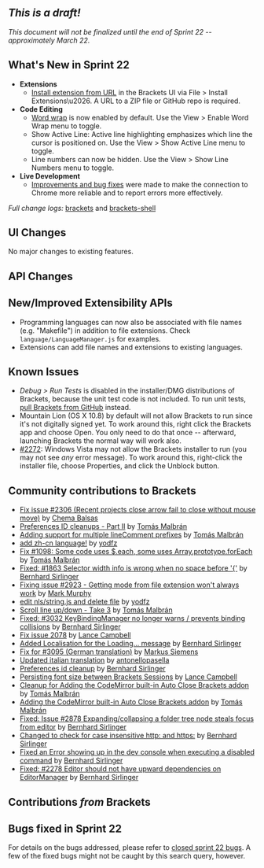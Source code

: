 _This is a draft!_
--------------------
_This document will not be finalized until the end of Sprint 22 -- approximately March 22._

What's New in Sprint 22
-----------------------
* **Extensions**
    * [Install extension from URL](https://trello.com/card/3-extension-installation-url/4f90a6d98f77505d7940ce88/789) in the Brackets UI via File > Install Extensions\u2026. A URL to a ZIP file or GitHub repo is required.
* **Code Editing**
    * [Word wrap](https://trello.com/card/2-word-wrap/4f90a6d98f77505d7940ce88/270) is now enabled by default. Use the View > Enable Word Wrap menu to toggle.
    * Show Active Line: Active line highlighting emphasizes which line the cursor is positioned on. Use the View > Show Active Line menu to toggle.
    * Line numbers can now be hidden. Use the View > Show Line Numbers menu to toggle.
* **Live Development**
    * [Improvements and bug fixes](https://trello.com/c/R0ZFrFV4) were made to make the connection to Chrome more reliable and to report errors more effectively.

_Full change logs:_ [brackets](https://github.com/adobe/brackets/compare/sprint-21...sprint-22#commits_bucket) and [brackets-shell](https://github.com/adobe/brackets-shell/compare/sprint-21...sprint-22#commits_bucket)


UI Changes
----------
No major changes to existing features.


API Changes
-----------

New/Improved Extensibility APIs
-------------------------------
* Programming languages can now also be associated with file names (e.g. "Makefile") in addition to file extensions. Check `language/LanguageManager.js` for examples.
* Extensions can add file names and extensions to existing languages.

Known Issues
------------
* _Debug > Run Tests_ is disabled in the installer/DMG distributions of Brackets, because the unit test code is not included. To run unit tests, [pull Brackets from GitHub](https://github.com/adobe/brackets/wiki/How-to-Hack-on-Brackets#wiki-getcode) instead.
* Mountain Lion (OS X 10.8) by default will not allow Brackets to run since it's not digitally signed yet.  To work around this, right click the Brackets app and choose Open.  You only need to do that once -- afterward, launching Brackets the normal way will work also.
* [#2272](https://github.com/adobe/brackets/issues/2272): Windows Vista may not allow the Brackets installer to run (you may not see _any_ error message). To work around this, right-click the installer file, choose Properties, and click the Unblock button.


Community contributions to Brackets
-----------------------------------

* [Fix issue #2306 (Recent projects close arrow fail to close without mouse move)](https://github.com/adobe/brackets/pull/2590) by [Chema Balsas](https://github.com/jbalsas)
* [Preferences ID cleanups - Part II](https://github.com/adobe/brackets/pull/3101) by [Tomás Malbrán](https://github.com/TomMalbran)
* [Adding support for multiple lineComment prefixes](https://github.com/adobe/brackets/pull/3121) by [Tomás Malbrán](https://github.com/TomMalbran)
* [add zh-cn language!](https://github.com/adobe/brackets/pull/3107) by [yodfz](https://github.com/yodfz)
* [Fix #1098: Some code uses $.each, some uses Array.prototype.forEach](https://github.com/adobe/brackets/pull/3087) by [Tomás Malbrán](https://github.com/TomMalbran)
* [Fixed: #1863 Selector width info is wrong when no space before '{'](https://github.com/adobe/brackets/pull/3082) by [Bernhard Sirlinger](https://github.com/WebsiteDeveloper)
* [Fixing issue #2923 - Getting mode from file extension won't always work](https://github.com/adobe/brackets/pull/3029) by [Mark Murphy](https://github.com/MarkMurphy)
* [edit nls/string.js and delete file](https://github.com/adobe/brackets/pull/3112) by [yodfz](https://github.com/yodfz)
* [Scroll line up/down - Take 3](https://github.com/adobe/brackets/pull/3068) by [Tomás Malbrán](https://github.com/TomMalbran)
* [Fixed: #3032 KeyBindingManager no longer warns / prevents binding collisions](https://github.com/adobe/brackets/pull/3081) by [Bernhard Sirlinger](https://github.com/WebsiteDeveloper)
* [Fix issue 2078](https://github.com/adobe/brackets/pull/3058) by [Lance Campbell](https://github.com/lkcampbell)
* [Added Localisation for the Loading... message](https://github.com/adobe/brackets/pull/3020) by [Bernhard Sirlinger](https://github.com/WebsiteDeveloper)
* [Fix for #3095 (German translation)](https://github.com/adobe/brackets/pull/3096) by [Markus Siemens](https://github.com/msiemens)
* [Updated italian translation](https://github.com/adobe/brackets/pull/2996) by [antonellopasella](https://github.com/antonellopasella)
* [Preferences id cleanup](https://github.com/adobe/brackets/pull/3018) by [Bernhard Sirlinger](https://github.com/WebsiteDeveloper)
* [Persisting font size between Brackets Sessions](https://github.com/adobe/brackets/pull/) by [Lance Campbell](https://github.com/lkcampbell)
* [Cleanup for Adding the CodeMirror built-in Auto Close Brackets addon](https://github.com/adobe/brackets/pull/3075) by [Tomás Malbrán](https://github.com/TomMalbran)
* [Adding the CodeMirror built-in Auto Close Brackets addon](https://github.com/adobe/brackets/pull/3040) by [Tomás Malbrán](https://github.com/TomMalbran)
* [Fixed: Issue #2878 Expanding/collapsing a folder tree node steals focus from editor](https://github.com/adobe/brackets/pull/2879) by [Bernhard Sirlinger](https://github.com/WebsiteDeveloper)
* [Changed to check for case insensitive http: and https:](https://github.com/adobe/brackets/pull/3019) by [Bernhard Sirlinger](https://github.com/WebsiteDeveloper)
* [Fixed an Error showing up in the dev console when executing a disabled command](https://github.com/adobe/brackets/pull/3045) by [Bernhard Sirlinger](https://github.com/WebsiteDeveloper)
* [Fixed: #2278 Editor should not have upward dependencies on EditorManager](https://github.com/adobe/brackets/pull/2750) by [Bernhard Sirlinger](https://github.com/WebsiteDeveloper)

Contributions _from_ Brackets
-----------------------------

Bugs fixed in Sprint 22
-----------------------
For details on the bugs addressed, please refer to [closed sprint 22 bugs](https://github.com/adobe/brackets/issues?labels=&milestone=9&state=closed). A few of the fixed bugs might not be caught by this search query, however.
